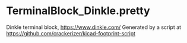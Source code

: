 # TerminalBlock_Dinkle.pretty

Dinkle terminal block, https://www.dinkle.com/
Generated by a script at https://github.com/crackerizer/kicad-footprint-script
